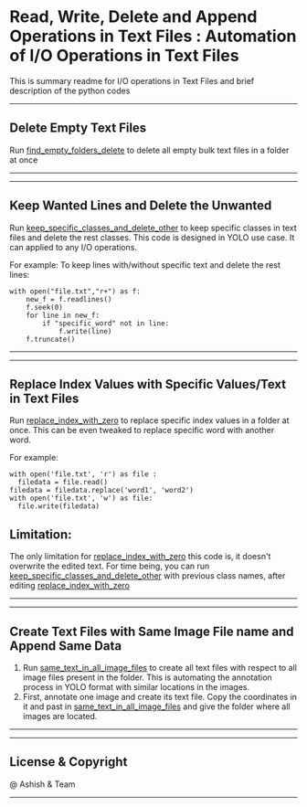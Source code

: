 # Read, Write, Delete and Append Operations in Text Files : Automation of I/O Operations in Text Files

This is summary readme for I/O operations in Text Files and brief description of the python codes

---
## Delete Empty Text Files
Run [find_empty_folders_delete](find_empty_folders_delete.py) to delete all empty bulk text files in a folder at once 

***

---
## Keep Wanted Lines and Delete the Unwanted
Run [keep_specific_classes_and_delete_other](keep_specific_classes_and_delete_other.py) to keep specific classes in text files and delete the rest classes. This code is designed in YOLO use case. It can applied to any I/O operations. 

For example: To keep lines with/without specific text and delete the rest lines:

```
with open("file.txt","r+") as f:
    new_f = f.readlines()
    f.seek(0)
    for line in new_f:
        if "specific_word" not in line:
            f.write(line)
    f.truncate()
```

***

---
## Replace Index Values with Specific Values/Text in Text Files
Run [replace_index_with_zero](replace_index_with_zero.py) to replace specific index values in a folder at once. This can be even tweaked to replace specific word with another word.

For example:
```
with open('file.txt', 'r') as file :
  filedata = file.read()
filedata = filedata.replace('word1', 'word2')
with open('file.txt', 'w') as file:
  file.write(filedata)
``` 

## Limitation:
The only limitation for [replace_index_with_zero](replace_index_with_zero.py) this code is, it doesn't overwrite the edited text. For time being, you can run [keep_specific_classes_and_delete_other](keep_specific_classes_and_delete_other.py) with previous class names, after editing [replace_index_with_zero](replace_index_with_zero.py)

***

---
## Create Text Files with Same Image File name and Append Same Data
1. Run [same_text_in_all_image_files](same_text_in_all_image_files.py) to create all text files with respect to all image files present in the folder. This is automating the annotation process in YOLO format with similar locations in the images. 
2. First, annotate one image and create its text file. Copy the coordinates in it and past in [same_text_in_all_image_files](same_text_in_all_image_files.py) and give the folder where all images are located. 

***

---
## License & Copyright

@ Ashish & Team

***

